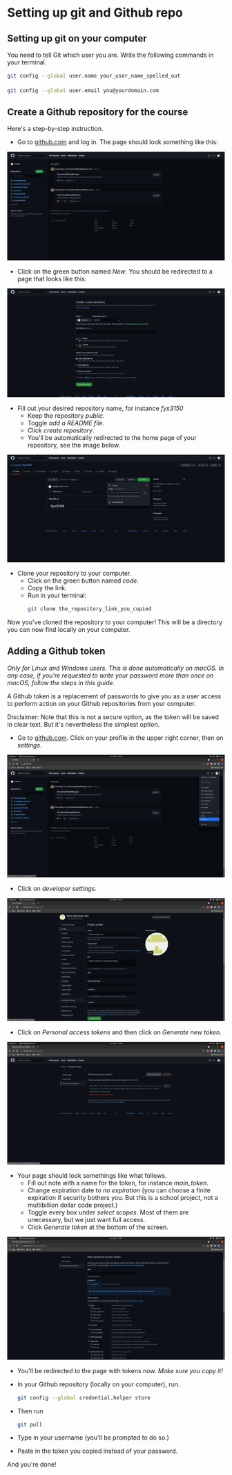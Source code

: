 # Setting up git and Github repo

## Setting up git on your computer

You need to tell Git which user you are. Write the following commands in your terminal.

```sh
git config --global user.name your_user_name_spelled_out

git config --global user.email you@yourdomain.com
```

## Create a Github repository for the course

Here's a step-by-step instruction.

- Go to [github.com](www.github.com) and log in. The page should look something like this:

![homepage](./imgs/github_homepage.png)

- Click on the green button named *New*. You should be redirected to a page that looks like this:

![create_repo](./imgs/create_repo.png)

- Fill out your desired repository name, for instance *fys3150*
  - Keep the repository *public*.
  - Toggle *add a README file*.
  - Click *create repository*.
  - You'll be automatically redirected to the home page of your repository, see the image below.

![clone_repo](./imgs/clone_repo.png)

- Clone your repository to your computer.  
  - Click on the green button named *code*.
  - Copy the link.
  - Run in your terminal:
    ```sh
    git clone the_repository_link_you_copied
    ```

Now you've cloned the repository to your computer! This will be a directory you can now find locally on your computer.



## Adding a Github token
*Only for Linux and Windows users. This is done automatically on macOS. In any case, if you're requested to write your password more than once on macOS, follow the steps in this guide.*

A Github token is a replacement of passwords to give you as a user access to perform action on your Github repositories from your computer.

Disclaimer: Note that this is not a secure option, as the token will be saved in clear text. But it's nevertheless the simplest option.


- Go to [github.com](www.github.com). Click on your profile in the upper right corner, then on *settings*.

![go_to_settings](./imgs/go_to_settings.png)

- Click on *developer settings*.

![go_to_developer_settings](./imgs/go_to_developer_settings.png)

- Click on *Personal access tokens* and then click on *Generate new token*.

![generate_new_token](./imgs/generate_new_token.png)

- Your page should look somethings like what follows.
    - Fill out note with a name for the token, for instance *main_token*.
    - Change expiration date to *no expiration* (you can choose a finite expiration if security bothers you. But this is a school project, not a multibillion dollar code project.)
    - Toggle every box under *select scopes*. Most of them are unecessary, but we just want full access.
    - Click *Generate token* at the bottom of the screen.

![token_page](./imgs/token_page.png)

- You'll be redirected to the page with tokens now. *Make sure you copy it!*


- In your Github repository (locally on your computer), run.

  ```sh
  git config --global credential.helper store
  ```

- Then run

  ```sh
  git pull
  ```

- Type in your username (you'll be prompted to do so.)

- Paste in the token you copied instead of your password.

And you're done!
